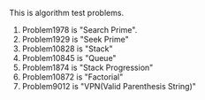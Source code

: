 This is algorithm test problems.

1. Problem1978 is "Search Prime".
2. Problem1929 is "Seek Prime"
3. Problem10828 is "Stack"
4. Problem10845 is "Queue"
5. Problem1874 is "Stack Progression"
6. Problem10872 is "Factorial"
7. Problem9012 is "VPN(Valid Parenthesis String)"
